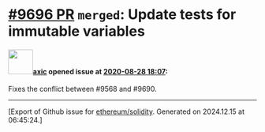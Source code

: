 # [\#9696 PR](https://github.com/ethereum/solidity/pull/9696) `merged`: Update tests for immutable variables

#### <img src="https://avatars.githubusercontent.com/u/20340?v=4" width="50">[axic](https://github.com/axic) opened issue at [2020-08-28 18:07](https://github.com/ethereum/solidity/pull/9696):

Fixes the conflict between #9568 and #9690.




-------------------------------------------------------------------------------



[Export of Github issue for [ethereum/solidity](https://github.com/ethereum/solidity). Generated on 2024.12.15 at 06:45:24.]
